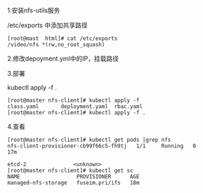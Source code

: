 1.安装nfs-utils服务

/etc/exports 中添加共享路径

```
[root@mast  html]# cat /etc/exports
/video/nfs *(rw,no_root_squash)
```

2.修改depoyment.yml中的IP，挂载路径

3.部署

kubectl apply -f .

```
[root@master nfs-client]# kubectl apply -f 
class.yaml       deployment.yaml  rbac.yaml        
[root@master nfs-client]# kubectl apply -f .
```

4.查看

```
[root@master nfs-client]# kubectl get pods |grep nfs
nfs-client-provisioner-cb99f66c5-fh9tj   1/1     Running   0          17m

etcd-2               <unknown>
[root@master nfs-client]# kubectl get sc
NAME                  PROVISIONER      AGE
managed-nfs-storage   fuseim.pri/ifs   18m
```

